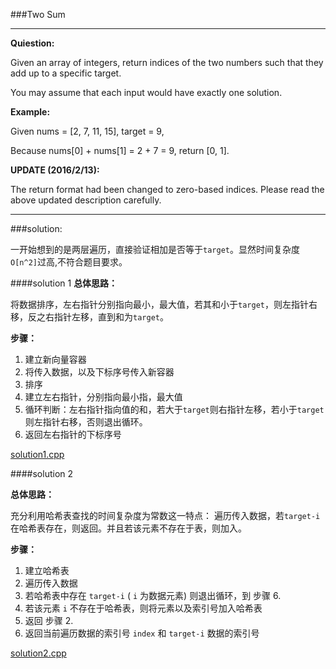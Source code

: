 ###Two Sum
***
**Quiestion:**

Given an array of integers, return indices of the two numbers such that they add up to a specific target.

You may assume that each input would have exactly one solution.

**Example:**

Given nums = [2, 7, 11, 15], target = 9,

Because nums[0] + nums[1] = 2 + 7 = 9, return [0, 1].

**UPDATE (2016/2/13):**

The return format had been changed to zero-based indices. Please read the above updated description carefully.
***

###solution:

一开始想到的是两层遍历，直接验证相加是否等于`target`。显然时间复杂度`O[n^2]`过高,不符合题目要求。

####solution 1
**总体思路：**

将数据排序，左右指针分别指向最小，最大值，若其和小于`target`，则左指针右移，反之右指针左移，直到和为`target`。

**步骤：**

1. 建立新向量容器
2. 将传入数据，以及下标序号传入新容器
3. 排序
4. 建立左右指针，分别指向最小指，最大值
5. 循环判断：左右指针指向值的和，若大于`target`则右指针左移，若小于`target`则左指针右移，否则退出循环。
6. 返回左右指针的下标序号

[solution1.cpp](https://github.com/PatrickLin1993/LeetCode/blob/master/Algorithmn/Two%20Sum/resolution1.cpp)

####solution 2

**总体思路：**

充分利用哈希表查找的时间复杂度为常数这一特点： 遍历传入数据，若`target-i`在哈希表存在，则返回。并且若该元素不存在于表，则加入。

**步骤：**

1. 建立哈希表
2. 遍历传入数据
3. 若哈希表中存在 `target-i` ( `i` 为数据元素) 则退出循环，到 步骤 6.
4. 若该元素 `i` 不存在于哈希表，则将元素以及索引号加入哈希表
5. 返回 步骤 2.
6. 返回当前遍历数据的索引号 `index` 和 `target-i` 数据的索引号

[solution2.cpp](https://github.com/PatrickLin1993/LeetCode/blob/master/Algorithmn/Two%20Sum/resolution2.cpp)
